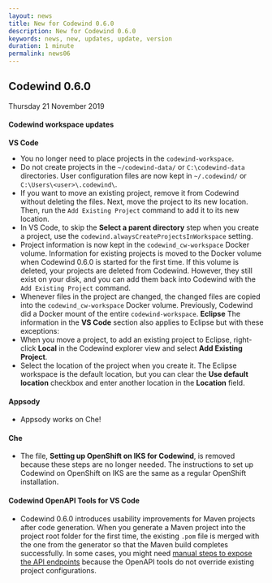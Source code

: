 ```yaml
---
layout: news
title: New for Codewind 0.6.0
description: New for Codewind 0.6.0
keywords: news, new, updates, update, version
duration: 1 minute
permalink: news06
---
```


## Codewind 0.6.0
Thursday 21 November 2019

#### Codewind workspace updates
**VS Code**
- You no longer need to place projects in the `codewind-workspace`.
- Do not create projects in the `~/codewind-data/` or `C:\codewind-data` directories. User configuration files are now kept in `~/.codewind/` or `C:\Users\<user>\.codewind\`.
- If you want to move an existing project, remove it from Codewind without deleting the files. Next, move the project to its new location. Then, run the `Add Existing Project` command to add it to its new location.
- In VS Code, to skip the **Select a parent directory** step when you create a project, use the `codewind.alwaysCreateProjectsInWorkspace` setting.
- Project information is now kept in the `codewind_cw-workspace` Docker volume. Information for existing projects is moved to the Docker volume when Codewind 0.6.0 is started for the first time. If this volume is deleted, your projects are deleted from Codewind. However, they still exist on your disk, and you can add them back into Codewind with the `Add Existing Project` command.
- Whenever files in the project are changed, the changed files are copied into the `codewind_cw-workspace` Docker volume. Previously, Codewind did a Docker mount of the entire `codewind-workspace`.
**Eclipse**
The information in the **VS Code** section also applies to Eclipse but with these exceptions:
- When you move a project, to add an existing project to Eclipse, right-click **Local** in the Codewind explorer view and select **Add Existing Project**.
- Select the location of the project when you create it. The Eclipse workspace is the default location, but you can clear the **Use default location** checkbox and enter another location in the **Location** field.

#### Appsody
- Appsody works on Che!

#### Che
- The file, **Setting up OpenShift on IKS for Codewind**, is removed because these steps are no longer needed. The instructions to set up Codewind on OpenShift on IKS are the same as a regular OpenShift installation.

#### Codewind OpenAPI Tools for VS Code
- Codewind 0.6.0 introduces usability improvements for Maven projects after code generation. When you generate a Maven project into the project root folder for the first time, the existing `.pom` file is merged with the one from the generator so that the Maven build completes successfully. In some cases, you might need [manual steps to expose the API endpoints](codewind-openapi-vscode.html#generating-and-building-client-and-server-stubs-by-using-the-openapi-tools) because the OpenAPI tools do not override existing project configurations.
